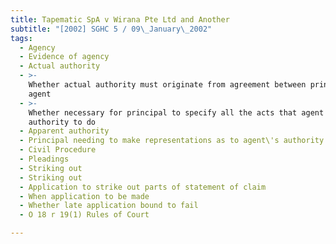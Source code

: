 ```yaml
---
title: Tapematic SpA v Wirana Pte Ltd and Another
subtitle: "[2002] SGHC 5 / 09\_January\_2002"
tags:
  - Agency
  - Evidence of agency
  - Actual authority
  - >-
    Whether actual authority must originate from agreement between principal and
    agent
  - >-
    Whether necessary for principal to specify all the acts that agent has
    authority to do
  - Apparent authority
  - Principal needing to make representations as to agent\'s authority
  - Civil Procedure
  - Pleadings
  - Striking out
  - Striking out
  - Application to strike out parts of statement of claim
  - When application to be made
  - Whether late application bound to fail
  - O 18 r 19(1) Rules of Court

---
```


